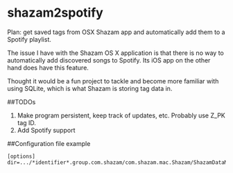 # shazam2spotify
Plan: get saved tags from OSX Shazam app and automatically add them to a Spotify playlist.

The issue I have with the Shazam OS X application is that there is no way to automatically add discovered songs to Spotify. Its iOS app on the other hand does have this feature.

Thought it would be a fun project to tackle and become more familiar with using SQLite, which is what Shazam is storing tag data in.

##TODOs
1. Make program persistent, keep track of updates, etc. Probably use Z_PK tag ID.
2. Add Spotify support

##Configuration file example
```
[options]
dir=.../*identifier*.group.com.shazam/com.shazam.mac.Shazam/ShazamDataModel.sqlite
```